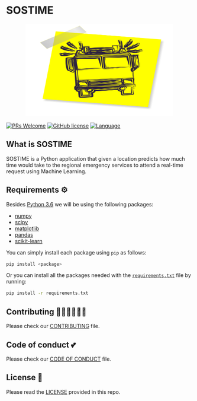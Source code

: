 # SOSTIME

<p align="center">
  <img alt="Truck image" src="truck-emergency.png" width="400" height="250">
</p>

[![PRs Welcome](https://img.shields.io/badge/PRs-welcome-brightgreen.svg?style=flat-square)](http://makeapullrequest.com)
[![GitHub license](https://img.shields.io/github/license/SciDataUCM/koe-bot.svg)](https://github.com/SciDataUCM/koe-bot/blob/master/LICENSE)
[![Language](https://img.shields.io/badge/language-python-blue.svg)](https://www.python.org/)

## What is SOSTIME

SOSTIME is a Python application that given a location predicts how much time would take to the regional emergency services to attend a real-time request using Machine Learning.

## Requirements ⚙️

Besides [Python 3.6](https://www.python.org/downloads/) we will be using the following packages:

* [numpy](http://www.numpy.org/)
* [scipy](https://www.scipy.org/)
* [matplotlib](https://matplotlib.org/)
* [pandas](https://pandas.pydata.org/)
* [scikit-learn](https://scikit-learn.org/stable/)

You can simply install each package using `pip` as follows:
```bash
pip install <package>
```

Or you can install all the packages needed with the [`requirements.txt`](requirements.txt) file by running:
```bash
pip install -r requirements.txt
```

## Contributing 👩🏽‍💻👨🏻‍💻

Please check our [CONTRIBUTING](CONTRIBUTING.md) file.

## Code of conduct 💕

Please check our [CODE OF CONDUCT](https://github.com/SciDataUCM/documentation/blob/master/CODE_OF_CONDUCT.md) file.

## License 📄

Please read the [LICENSE](LICENSE) provided in this repo.